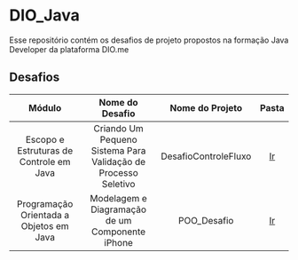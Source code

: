 # DIO_Java
Esse repositório contém os desafios de projeto propostos na formação Java Developer da plataforma DIO.me

## Desafios
| Módulo | Nome do Desafio | Nome do Projeto | Pasta |
|:------:|:---------------:|:---------------:|:----:|
| Escopo e Estruturas de Controle em Java | Criando Um Pequeno Sistema Para Validação de Processo Seletivo  | DesafioControleFluxo | [Ir](/DesafioControleFluxo/) 
| Programação Orientada a Objetos em Java | Modelagem e Diagramação de um Componente iPhone | POO_Desafio | [Ir](/POO_Desafio/)
